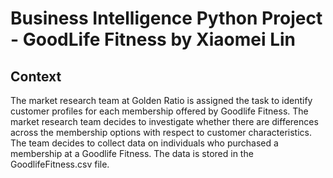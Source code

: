 # Business Intelligence Python Project - GoodLife Fitness by Xiaomei Lin


## Context

The market research team at Golden Ratio is assigned the task to identify customer profiles for each membership offered by Goodlife Fitness. The market research team decides to investigate whether there are differences across the membership options with respect to customer characteristics. The team decides to collect data on individuals who purchased a membership at a Goodlife Fitness. The data is stored in the GoodlifeFitness.csv file.
